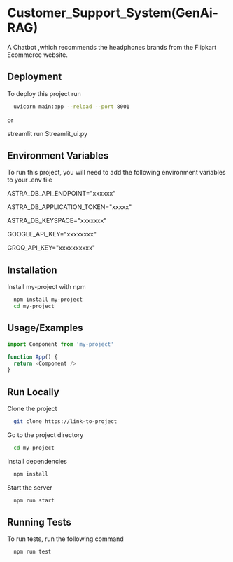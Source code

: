 
# Customer_Support_System(GenAi-RAG)

A Chatbot ,which recommends the  headphones brands from the Flipkart Ecommerce website.


## Deployment

To deploy this project run

```bash
  uvicorn main:app --reload --port 8001
```
or

streamlit run Streamlit_ui.py

## Environment Variables

To run this project, you will need to add the following environment variables to your .env file

ASTRA_DB_API_ENDPOINT="xxxxxx"

ASTRA_DB_APPLICATION_TOKEN="xxxxx"

ASTRA_DB_KEYSPACE="xxxxxxx"

GOOGLE_API_KEY="xxxxxxxx"

GROQ_API_KEY="xxxxxxxxxx"


## Installation

Install my-project with npm

```bash
  npm install my-project
  cd my-project
```
    
## Usage/Examples

```javascript
import Component from 'my-project'

function App() {
  return <Component />
}
```


## Run Locally

Clone the project

```bash
  git clone https://link-to-project
```

Go to the project directory

```bash
  cd my-project
```

Install dependencies

```bash
  npm install
```

Start the server

```bash
  npm run start
```


## Running Tests

To run tests, run the following command

```bash
  npm run test
```

